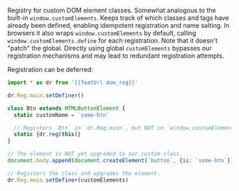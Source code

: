 Registry for custom DOM element classes. Somewhat analogous to the built-in `window.customElements`. Keeps track of which classes and tags have already been defined, enabling idempotent registration and name salting. In browsers it also wraps `window.customElements` by default, calling `window.customElements.define` for each registration. Note that it doesn't "patch" the global. Directly using global `customElements` bypasses our registration mechanisms and may lead to redundant registration attempts.

Registration can be deferred:

```js
import * as dr from '{{featUrl dom_reg}}'

dr.Reg.main.setDefiner()

class Btn extends HTMLButtonElement {
  static customName = `some-btn`

  // Registers `Btn` in `dr.Reg.main`, but NOT in `window.customElements`.
  static {dr.reg(this)}
}

// The element is NOT yet upgraded to our custom class.
document.body.append(document.createElement(`button`, {is: `some-btn`}))

// Registers the class and upgrades the element.
dr.Reg.main.setDefiner(customElements)
```
